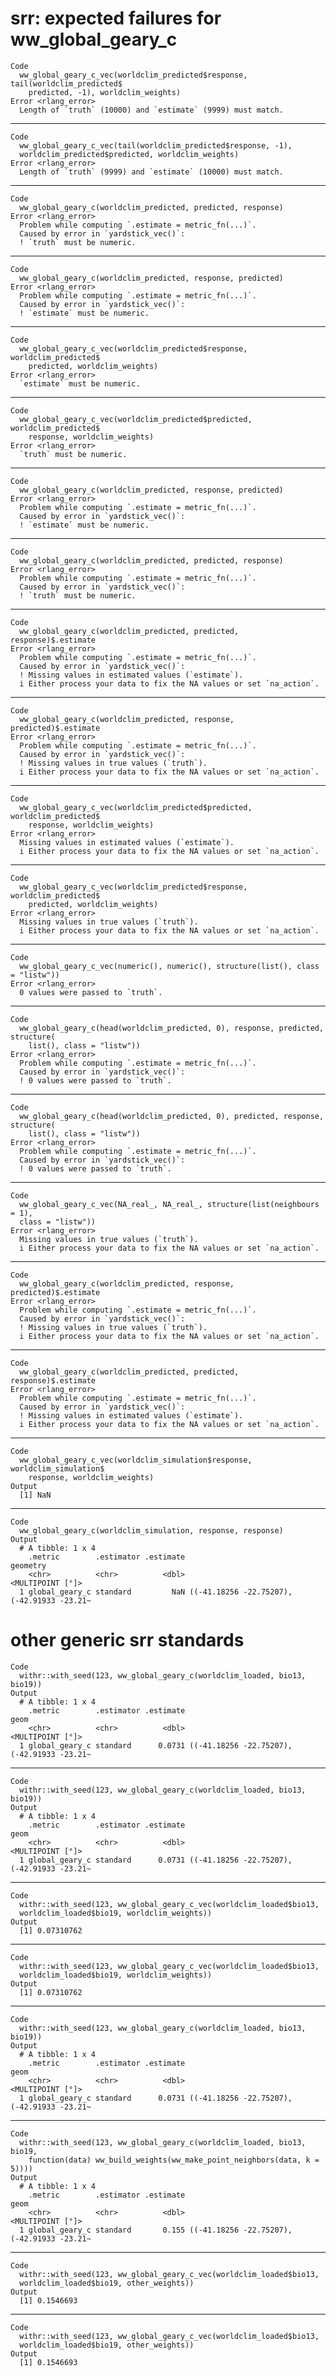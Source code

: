 # srr: expected failures for ww_global_geary_c

    Code
      ww_global_geary_c_vec(worldclim_predicted$response, tail(worldclim_predicted$
        predicted, -1), worldclim_weights)
    Error <rlang_error>
      Length of `truth` (10000) and `estimate` (9999) must match.

---

    Code
      ww_global_geary_c_vec(tail(worldclim_predicted$response, -1),
      worldclim_predicted$predicted, worldclim_weights)
    Error <rlang_error>
      Length of `truth` (9999) and `estimate` (10000) must match.

---

    Code
      ww_global_geary_c(worldclim_predicted, predicted, response)
    Error <rlang_error>
      Problem while computing `.estimate = metric_fn(...)`.
      Caused by error in `yardstick_vec()`:
      ! `truth` must be numeric.

---

    Code
      ww_global_geary_c(worldclim_predicted, response, predicted)
    Error <rlang_error>
      Problem while computing `.estimate = metric_fn(...)`.
      Caused by error in `yardstick_vec()`:
      ! `estimate` must be numeric.

---

    Code
      ww_global_geary_c_vec(worldclim_predicted$response, worldclim_predicted$
        predicted, worldclim_weights)
    Error <rlang_error>
      `estimate` must be numeric.

---

    Code
      ww_global_geary_c_vec(worldclim_predicted$predicted, worldclim_predicted$
        response, worldclim_weights)
    Error <rlang_error>
      `truth` must be numeric.

---

    Code
      ww_global_geary_c(worldclim_predicted, response, predicted)
    Error <rlang_error>
      Problem while computing `.estimate = metric_fn(...)`.
      Caused by error in `yardstick_vec()`:
      ! `estimate` must be numeric.

---

    Code
      ww_global_geary_c(worldclim_predicted, predicted, response)
    Error <rlang_error>
      Problem while computing `.estimate = metric_fn(...)`.
      Caused by error in `yardstick_vec()`:
      ! `truth` must be numeric.

---

    Code
      ww_global_geary_c(worldclim_predicted, predicted, response)$.estimate
    Error <rlang_error>
      Problem while computing `.estimate = metric_fn(...)`.
      Caused by error in `yardstick_vec()`:
      ! Missing values in estimated values (`estimate`).
      i Either process your data to fix the NA values or set `na_action`.

---

    Code
      ww_global_geary_c(worldclim_predicted, response, predicted)$.estimate
    Error <rlang_error>
      Problem while computing `.estimate = metric_fn(...)`.
      Caused by error in `yardstick_vec()`:
      ! Missing values in true values (`truth`).
      i Either process your data to fix the NA values or set `na_action`.

---

    Code
      ww_global_geary_c_vec(worldclim_predicted$predicted, worldclim_predicted$
        response, worldclim_weights)
    Error <rlang_error>
      Missing values in estimated values (`estimate`).
      i Either process your data to fix the NA values or set `na_action`.

---

    Code
      ww_global_geary_c_vec(worldclim_predicted$response, worldclim_predicted$
        predicted, worldclim_weights)
    Error <rlang_error>
      Missing values in true values (`truth`).
      i Either process your data to fix the NA values or set `na_action`.

---

    Code
      ww_global_geary_c_vec(numeric(), numeric(), structure(list(), class = "listw"))
    Error <rlang_error>
      0 values were passed to `truth`.

---

    Code
      ww_global_geary_c(head(worldclim_predicted, 0), response, predicted, structure(
        list(), class = "listw"))
    Error <rlang_error>
      Problem while computing `.estimate = metric_fn(...)`.
      Caused by error in `yardstick_vec()`:
      ! 0 values were passed to `truth`.

---

    Code
      ww_global_geary_c(head(worldclim_predicted, 0), predicted, response, structure(
        list(), class = "listw"))
    Error <rlang_error>
      Problem while computing `.estimate = metric_fn(...)`.
      Caused by error in `yardstick_vec()`:
      ! 0 values were passed to `truth`.

---

    Code
      ww_global_geary_c_vec(NA_real_, NA_real_, structure(list(neighbours = 1),
      class = "listw"))
    Error <rlang_error>
      Missing values in true values (`truth`).
      i Either process your data to fix the NA values or set `na_action`.

---

    Code
      ww_global_geary_c(worldclim_predicted, response, predicted)$.estimate
    Error <rlang_error>
      Problem while computing `.estimate = metric_fn(...)`.
      Caused by error in `yardstick_vec()`:
      ! Missing values in true values (`truth`).
      i Either process your data to fix the NA values or set `na_action`.

---

    Code
      ww_global_geary_c(worldclim_predicted, predicted, response)$.estimate
    Error <rlang_error>
      Problem while computing `.estimate = metric_fn(...)`.
      Caused by error in `yardstick_vec()`:
      ! Missing values in estimated values (`estimate`).
      i Either process your data to fix the NA values or set `na_action`.

---

    Code
      ww_global_geary_c_vec(worldclim_simulation$response, worldclim_simulation$
        response, worldclim_weights)
    Output
      [1] NaN

---

    Code
      ww_global_geary_c(worldclim_simulation, response, response)
    Output
      # A tibble: 1 x 4
        .metric        .estimator .estimate                                   geometry
        <chr>          <chr>          <dbl>                           <MULTIPOINT [°]>
      1 global_geary_c standard         NaN ((-41.18256 -22.75207), (-42.91933 -23.21~

# other generic srr standards

    Code
      withr::with_seed(123, ww_global_geary_c(worldclim_loaded, bio13, bio19))
    Output
      # A tibble: 1 x 4
        .metric        .estimator .estimate                                       geom
        <chr>          <chr>          <dbl>                           <MULTIPOINT [°]>
      1 global_geary_c standard      0.0731 ((-41.18256 -22.75207), (-42.91933 -23.21~

---

    Code
      withr::with_seed(123, ww_global_geary_c(worldclim_loaded, bio13, bio19))
    Output
      # A tibble: 1 x 4
        .metric        .estimator .estimate                                       geom
        <chr>          <chr>          <dbl>                           <MULTIPOINT [°]>
      1 global_geary_c standard      0.0731 ((-41.18256 -22.75207), (-42.91933 -23.21~

---

    Code
      withr::with_seed(123, ww_global_geary_c_vec(worldclim_loaded$bio13,
      worldclim_loaded$bio19, worldclim_weights))
    Output
      [1] 0.07310762

---

    Code
      withr::with_seed(123, ww_global_geary_c_vec(worldclim_loaded$bio13,
      worldclim_loaded$bio19, worldclim_weights))
    Output
      [1] 0.07310762

---

    Code
      withr::with_seed(123, ww_global_geary_c(worldclim_loaded, bio13, bio19))
    Output
      # A tibble: 1 x 4
        .metric        .estimator .estimate                                       geom
        <chr>          <chr>          <dbl>                           <MULTIPOINT [°]>
      1 global_geary_c standard      0.0731 ((-41.18256 -22.75207), (-42.91933 -23.21~

---

    Code
      withr::with_seed(123, ww_global_geary_c(worldclim_loaded, bio13, bio19,
        function(data) ww_build_weights(ww_make_point_neighbors(data, k = 5))))
    Output
      # A tibble: 1 x 4
        .metric        .estimator .estimate                                       geom
        <chr>          <chr>          <dbl>                           <MULTIPOINT [°]>
      1 global_geary_c standard       0.155 ((-41.18256 -22.75207), (-42.91933 -23.21~

---

    Code
      withr::with_seed(123, ww_global_geary_c_vec(worldclim_loaded$bio13,
      worldclim_loaded$bio19, other_weights))
    Output
      [1] 0.1546693

---

    Code
      withr::with_seed(123, ww_global_geary_c_vec(worldclim_loaded$bio13,
      worldclim_loaded$bio19, other_weights))
    Output
      [1] 0.1546693

